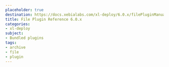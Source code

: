 ```yaml
---
placeholder: true
destination: https://docs.xebialabs.com/xl-deploy/6.0.x/filePluginManual.html
title: File Plugin Reference 6.0.x
categories:
- xl-deploy
subject:
- Bundled plugins
tags:
- archive
- file
- plugin
---
```

